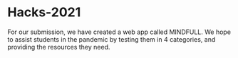 # Hacks-2021

For our submission, we have created a web app called MINDFULL. We hope to assist students in the pandemic by testing  them in 4 categories, and providing the resources they need.
